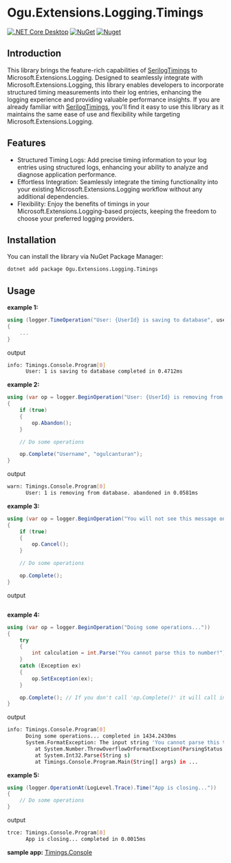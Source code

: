 # Ogu.Extensions.Logging.Timings

[![.NET Core Desktop](https://github.com/ogulcanturan/Ogu.Extensions.Logging.Timings/actions/workflows/dotnet.yml/badge.svg?branch=master)](https://github.com/ogulcanturan/Ogu.Extensions.Logging.Timings/actions/workflows/dotnet-desktop.yml)
[![NuGet](https://img.shields.io/nuget/v/Ogu.Extensions.Logging.Timings.svg?color=1ecf18)](https://nuget.org/packages/Ogu.Extensions.Logging.Timings)
[![Nuget](https://img.shields.io/nuget/dt/Ogu.Extensions.Logging.Timings.svg?logo=nuget)](https://nuget.org/packages/Ogu.Extensions.Logging.Timings)

## Introduction

This library brings the feature-rich capabilities of [SerilogTimings](https://github.com/nblumhardt/serilog-timings/) to Microsoft.Extensions.Logging. Designed to seamlessly integrate with Microsoft.Extensions.Logging, this library enables developers to incorporate structured timing measurements into their log entries, enhancing the logging experience and providing valuable performance insights. If you are already familiar with [SerilogTimings](https://github.com/nblumhardt/serilog-timings/), you'll find it easy to use this library as it maintains the same ease of use and flexibility while targeting Microsoft.Extensions.Logging.


## Features

- Structured Timing Logs: Add precise timing information to your log entries using structured logs, enhancing your ability to analyze and diagnose application performance.
- Effortless Integration: Seamlessly integrate the timing functionality into your existing Microsoft.Extensions.Logging workflow without any additional dependencies.
- Flexibility: Enjoy the benefits of timings in your Microsoft.Extensions.Logging-based projects, keeping the freedom to choose your preferred logging providers.

## Installation

You can install the library via NuGet Package Manager:

```bash
dotnet add package Ogu.Extensions.Logging.Timings
```
## Usage

**example 1:**
```csharp
using (logger.TimeOperation("User: {UserId} is saving to database", userId))
{
    ...
}
```

output

```bash
info: Timings.Console.Program[0]
      User: 1 is saving to database completed in 0.4712ms
```

**example 2:**
```csharp
using (var op = logger.BeginOperation("User: {UserId} is removing from database.", userId))
{
    if (true)
    {
        op.Abandon();
    }

    // Do some operations

    op.Complete("Username", "ogulcanturan");
}
```

output

```bash
warn: Timings.Console.Program[0]
      User: 1 is removing from database. abandoned in 0.0581ms
```

**example 3:**
```csharp
using (var op = logger.BeginOperation("You will not see this message on console, because of this statement => 'op.Cancel()'"))
{
    if (true)
    {
        op.Cancel();
    }

    // Do some operations

    op.Complete();
}
```

output

```bash

```


**example 4:**
```csharp
using (var op = logger.BeginOperation("Doing some operations..."))
{
    try
    {
        int calculation = int.Parse("You cannot parse this to number!");
    }
    catch (Exception ex)
    {
        op.SetException(ex);
    }

    op.Complete(); // If you don't call 'op.Complete()' it will call implicitly 'op.Abandon()'
}
```

output

```bash
info: Timings.Console.Program[0]
      Doing some operations... completed in 1434.2430ms
      System.FormatException: The input string 'You cannot parse this to number!' was not in a correct format.
         at System.Number.ThrowOverflowOrFormatException(ParsingStatus status, ReadOnlySpan`1 value, TypeCode type)
         at System.Int32.Parse(String s)
         at Timings.Console.Program.Main(String[] args) in ...
```


**example 5:**
```csharp
using (logger.OperationAt(LogLevel.Trace).Time("App is closing..."))
{
    // Do some operations
}
```

output

```bash
trce: Timings.Console.Program[0]
      App is closing... completed in 0.0015ms
```

**sample app:** [Timings.Console](https://github.com/ogulcanturan/Ogu.Extensions.Logging.Timings/blob/master/samples/Timings.Console/Program.cs)
